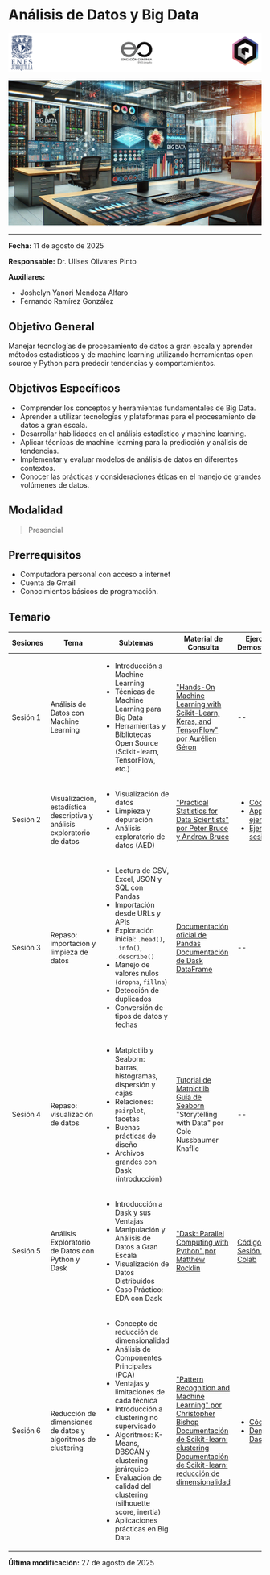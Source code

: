 # Análisis de Datos y Big Data

![Logos participantes](figs/logos.png)

![IA applications](figs/bigdata.png)

---

**Fecha:** 11 de agosto de 2025  

**Responsable:** Dr. Ulises Olivares Pinto  

**Auxiliares:** 
+ Joshelyn Yanori Mendoza Alfaro  
+ Fernando Ramírez González

## Objetivo General
Manejar tecnologías de procesamiento de datos a gran escala y aprender métodos estadísticos y de machine learning utilizando herramientas open source y Python para predecir tendencias y comportamientos.

## Objetivos Específicos
- Comprender los conceptos y herramientas fundamentales de Big Data.
- Aprender a utilizar tecnologías y plataformas para el procesamiento de datos a gran escala.
- Desarrollar habilidades en el análisis estadístico y machine learning.
- Aplicar técnicas de machine learning para la predicción y análisis de tendencias.
- Implementar y evaluar modelos de análisis de datos en diferentes contextos.
- Conocer las prácticas y consideraciones éticas en el manejo de grandes volúmenes de datos.

## Modalidad
> Presencial  

## Prerrequisitos
- Computadora personal con acceso a internet
- Cuenta de Gmail
- Conocimientos básicos de programación.

## Temario


| Sesiones    | Tema                                            | Subtemas                                                                                                                                                   | Material de Consulta                                                                                                     | Ejercicios y Demostraciones | Presentación                |
|-------------|-------------------------------------------------|-----------------------------------------------------------------------------------------------------------------------------------------------------------|-------------------------------------------------------------------------------------------------------------------------|------------------------------|-----------------------------|
| Sesión 1    | Análisis de Datos con Machine Learning          | <ul><li>Introducción a Machine Learning</li><li>Técnicas de Machine Learning para Big Data</li><li>Herramientas y Bibliotecas Open Source (Scikit-learn, TensorFlow, etc.)</li></ul>              | ["Hands-On Machine Learning with Scikit-Learn, Keras, and TensorFlow" por Aurélien Géron](https://www.oreilly.com/library/view/hands-on-machine-learning/9781492032632/) | --                           | [Sesión 1](/pdf/Sesión1.pdf) |
| Sesión 2    | Visualización, estadística descriptiva y análisis exploratorio de datos | <ul><li>Visualización de datos</li><li>Limpieza y depuración</li><li>Análisis exploratorio de datos (AED)</li></ul> | ["Practical Statistics for Data Scientists" por Peter Bruce y Andrew Bruce](https://www.oreilly.com/library/view/practical-statistics-for/9781492072942/)              | <ul><li>[Código día 2](code/DA_BigData_BLOQUE_Sesión_2_Sin_respuestas.ipynb)</li><li>[App de ejemplo](demos/app.py)</li><li>[Ejercicios sesión 2](demos/demo_day_1.ipynb)</li></ul> | [Sesión 2](/pdf/Sesión2.pdf) |
| Sesión 3    | Repaso: importación y limpieza de datos         | <ul><li>Lectura de CSV, Excel, JSON y SQL con Pandas</li><li>Importación desde URLs y APIs</li><li>Exploración inicial: `.head()`, `.info()`, `.describe()`</li><li>Manejo de valores nulos (`dropna`, `fillna`)</li><li>Detección de duplicados</li><li>Conversión de tipos de datos y fechas</li></ul> | [Documentación oficial de Pandas](https://pandas.pydata.org/docs/) <br> [Documentación de Dask DataFrame](https://docs.dask.org/en/stable/dataframe.html) | --  | --  |
| Sesión 4    | Repaso: visualización de datos                  | <ul><li>Matplotlib y Seaborn: barras, histogramas, dispersión y cajas</li><li>Relaciones: `pairplot`, facetas</li><li>Buenas prácticas de diseño</li><li>Archivos grandes con Dask (introducción)</li></ul> | [Tutorial de Matplotlib](https://matplotlib.org/stable/tutorials/index.html) <br> [Guía de Seaborn](https://seaborn.pydata.org/tutorial.html) <br> "Storytelling with Data" por Cole Nussbaumer Knaflic | --  | --
| Sesión 5  | Análisis Exploratorio de Datos con Python y Dask | <ul><li>Introducción a Dask y sus Ventajas</li><li>Manipulación y Análisis de Datos a Gran Escala</li><li>Visualización de Datos Distribuidos</li><li>Caso Práctico: EDA con Dask</li></ul> | ["Dask: Parallel Computing with Python" por Matthew Rocklin](https://docs.dask.org/en/latest/)                                                               | [Código de Sesión 5 - Colab](https://colab.research.google.com/drive/1Wl0wz_XWP_mTsAYysySNyBlCqzNkqZNH?usp=sharing)                          | [Sesión 5](/pdf/Sesión5.pdf)
| Sesión 6    | Reducción de dimensiones de datos y algoritmos de clustering | <ul><li>Concepto de reducción de dimensionalidad</li><li>Análisis de Componentes Principales (PCA)</li><li>Ventajas y limitaciones de cada técnica</li><li>Introducción a clustering no supervisado</li><li>Algoritmos: K-Means, DBSCAN y clustering jerárquico</li><li>Evaluación de calidad del clustering (silhouette score, inertia)</li><li>Aplicaciones prácticas en Big Data</li></ul> | ["Pattern Recognition and Machine Learning" por Christopher Bishop](https://www.microsoft.com/en-us/research/publication/pattern-recognition-machine-learning/) <br> [Documentación de Scikit-learn: clustering](https://scikit-learn.org/stable/modules/clustering.html) <br> [Documentación de Scikit-learn: reducción de dimensionalidad](https://scikit-learn.org/stable/modules/decomposition.html) | <ul><li>[Código día 6](https://colab.research.google.com/drive/1VEcV9docRegGbZ-FhN_a3ZKEAXRIkqY2?usp=sharing)</li><li>[Demo: Dashboard](demos/dashboard_BigData.py)</li></ul> | [Sesión 6](/pdf/Sesión6.pdf) |



**Última modificación:** 27 de agosto de 2025
